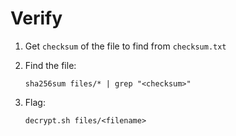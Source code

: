 # Verify

1. Get `checksum` of the file to find from `checksum.txt`
2. Find the file:

    ```shell
    sha256sum files/* | grep "<checksum>"
    ```

3. Flag:

    ```shell
    decrypt.sh files/<filename>
    ```
